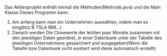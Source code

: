 Das Aktienprojekt enthält einmal die Methoden(Methode.java) und die Main Klasse
Dieses Programm kann:

1) Am anfang kann man ein Unternehmen auswählen, indem man es eingibt(z.B TSLA IBM...)
2) Danach werden Die Closewerte der letzten paar Monate zusammen mit den jeweiligen Daten geordnet, in einer 
Datenbank unter der Tabelle des jeweiligen Unternehmens gespeichert und ausgegeben(Wenn die Tabelle bzw Datenbank nicht existiert wird diese automatisch erstellt)

